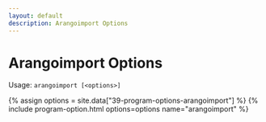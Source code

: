 ```yaml
---
layout: default
description: Arangoimport Options
---
```

Arangoimport Options
====================

Usage: `arangoimport [<options>]`

{% assign options = site.data["39-program-options-arangoimport"] %}
{% include program-option.html options=options name="arangoimport" %}
